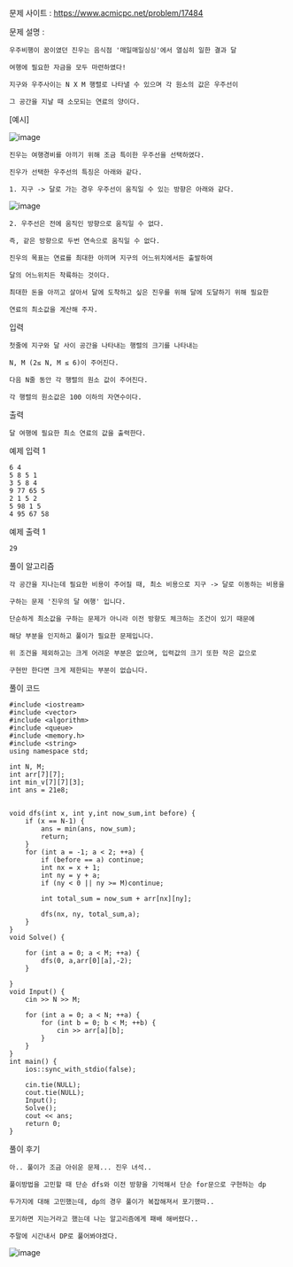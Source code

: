 문제 사이트 : https://www.acmicpc.net/problem/17484

문제 설명 :

    우주비행이 꿈이였던 진우는 음식점 '매일매일싱싱'에서 열심히 일한 결과 달 
    
    여행에 필요한 자금을 모두 마련하였다!
    
    지구와 우주사이는 N X M 행렬로 나타낼 수 있으며 각 원소의 값은 우주선이 
    
    그 공간을 지날 때 소모되는 연료의 양이다.

[예시]

![image](https://github.com/user-attachments/assets/e79904f4-7a45-4fb4-b94d-4bab9d3f1563)


    진우는 여행경비를 아끼기 위해 조금 특이한 우주선을 선택하였다. 
    
    진우가 선택한 우주선의 특징은 아래와 같다.

    1. 지구 -> 달로 가는 경우 우주선이 움직일 수 있는 방향은 아래와 같다.

![image](https://github.com/user-attachments/assets/cf40a8d3-d5a8-4215-983e-5c3162bb8df4)

    2. 우주선은 전에 움직인 방향으로 움직일 수 없다. 
    
    즉, 같은 방향으로 두번 연속으로 움직일 수 없다.

    진우의 목표는 연료를 최대한 아끼며 지구의 어느위치에서든 출발하여
    
    달의 어느위치든 착륙하는 것이다.
    
    최대한 돈을 아끼고 살아서 달에 도착하고 싶은 진우를 위해 달에 도달하기 위해 필요한
    
    연료의 최소값을 계산해 주자.

입력

    첫줄에 지구와 달 사이 공간을 나타내는 행렬의 크기를 나타내는
    
    N, M (2≤ N, M ≤ 6)이 주어진다.
    
    다음 N줄 동안 각 행렬의 원소 값이 주어진다. 
    
    각 행렬의 원소값은 100 이하의 자연수이다.

출력

    달 여행에 필요한 최소 연료의 값을 출력한다.

예제 입력 1 

    6 4
    5 8 5 1
    3 5 8 4
    9 77 65 5
    2 1 5 2
    5 98 1 5
    4 95 67 58

예제 출력 1 

    29

풀이 알고리즘

    각 공간을 지나는데 필요한 비용이 주어질 때, 최소 비용으로 지구 -> 달로 이동하는 비용을

    구하는 문제 '진우의 달 여행' 입니다.

    단순하게 최소값을 구하는 문제가 아니라 이전 방향도 체크하는 조건이 있기 때문에

    해당 부분을 인지하고 풀이가 필요한 문제입니다.

    위 조건을 제외하고는 크게 어려운 부분은 없으며, 입력값의 크기 또한 작은 값으로

    구현만 한다면 크게 제한되는 부분이 없습니다.

풀이 코드 

    #include <iostream>
    #include <vector>
    #include <algorithm>
    #include <queue>
    #include <memory.h>
    #include <string>
    using namespace std;
    
    int N, M;
    int arr[7][7];
    int min_v[7][7][3];
    int ans = 21e8;
    
    
    void dfs(int x, int y,int now_sum,int before) {
        if (x == N-1) {
            ans = min(ans, now_sum);
            return;
        }
        for (int a = -1; a < 2; ++a) {
            if (before == a) continue;
            int nx = x + 1;
            int ny = y + a;
            if (ny < 0 || ny >= M)continue;
    
            int total_sum = now_sum + arr[nx][ny];
    
            dfs(nx, ny, total_sum,a);
        }
    }
    void Solve() {
    
        for (int a = 0; a < M; ++a) {
            dfs(0, a,arr[0][a],-2);
        }
    
    }
    void Input() {
        cin >> N >> M;
    
        for (int a = 0; a < N; ++a) {
            for (int b = 0; b < M; ++b) {
                cin >> arr[a][b];
            }
        }
    }
    int main() {
        ios::sync_with_stdio(false);
    
        cin.tie(NULL);
        cout.tie(NULL);
        Input();
        Solve();
        cout << ans;
        return 0;
    }

풀이 후기

    아.. 풀이가 조금 아쉬운 문제... 진우 녀석..

    풀이방법을 고민할 때 단순 dfs와 이전 방향을 기억해서 단순 for문으로 구현하는 dp

    두가지에 대해 고민했는데, dp의 경우 풀이가 복잡해져서 포기했따..

    포기하면 지는거라고 했는데 나는 알고리즘에게 패배 해버렸다..

    주말에 시간내서 DP로 풀어봐야겠다.

![image](https://github.com/user-attachments/assets/a4b0be60-31de-4088-a1ef-81060f99f1a0)
